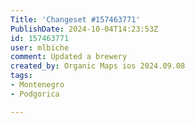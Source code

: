 ```yaml
---
Title: 'Changeset #157463771'
PublishDate: 2024-10-04T14:23:53Z
id: 157463771
user: mlbiche
comment: Updated a brewery
created_by: Organic Maps ios 2024.09.08
tags:
- Montenegro
- Podgorica

---
```

